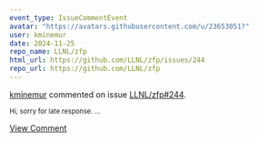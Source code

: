 ```yaml
---
event_type: IssueCommentEvent
avatar: "https://avatars.githubusercontent.com/u/23653051?"
user: kminemur
date: 2024-11-25
repo_name: LLNL/zfp
html_url: https://github.com/LLNL/zfp/issues/244
repo_url: https://github.com/LLNL/zfp
---
```


<a href='https://github.com/kminemur' target='_blank'>kminemur</a> commented on issue <a href='https://github.com/LLNL/zfp/issues/244' target='_blank'>LLNL/zfp#244</a>.

<small>Hi, sorry for late response....</small>

<a href='https://github.com/LLNL/zfp/issues/244' target='_blank'>View Comment</a>